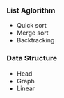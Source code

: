 ### List Aglorithm 
<ul>
<li> Quick sort </li>
<li> Merge sort</li>
<li> Backtracking</li>
</ul>

### Data Structure
<ul>
<li>
  Head
</li>
<li>
  Graph
</li>
<li>
  Linear
</li>
<ul>
